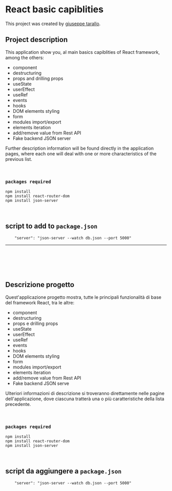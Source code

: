 # React basic capiblities

This project was created by [giuseppe tarallo](https://www.dev-ita.it).

## Project description

This application show you, al main basics capiblities of React framework, among the others:

 * component
 * destructuring
 * props and drilling props
 * useState
 * userEffect
 * useRef
 * events
 * hooks
 * DOM elements styling
 * form
 * modules import/export
 * elements iteration
 * add/remove value from Rest API
 * Fake backend JSON server


Further description information will be found directly in the application pages, where each one will deal with one or more characteristics of the previous list.

<br>

### `packages required`

    npm install
    npm install react-router-dom
    npm install json-server


<br>

script to add to `package.json`
-------------------------------
```
    "server": "json-server --watch db.json --port 5000"
```

 
___________________________________________________________


<br>
<br>
<br>
<br>

## Descrizione progetto

Quest'applicazione progetto mostra, tutte le principali funzionalità di base del framework React, tra le altre:

 * component
 * destructuring
 * props e drilling props
 * useState
 * userEffect
 * useRef
 * events
 * hooks
 * DOM elements styling
 * form
 * modules import/export
 * elements iteration
 * add/remove value from Rest API
 * Fake backend JSON serve


Ulteriori informazioni di descrizione si troveranno direttamente nelle pagine dell'applicazione, dove ciascuna tratterà una o più caratteristiche della lista precedente.

<br>

### `packages required`

    npm install
    npm install react-router-dom
    npm install json-server


<br>

script da aggiungere a `package.json`
-------------------------------
```
    "server": "json-server --watch db.json --port 5000"
```



